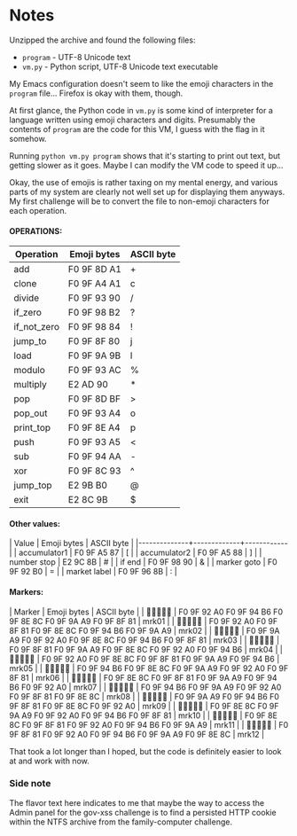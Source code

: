 # Notes

Unzipped the archive and found the following files:
* `program` - UTF-8 Unicode text
* `vm.py` - Python script, UTF-8 Unicode text executable

My Emacs configuration doesn't seem to like the emoji characters in the `program` file... Firefox is okay with them, though.

At first glance, the Python code in `vm.py` is some kind of interpreter for a language written using emoji characters and digits. Presumably the contents of `program` are the code for this VM, I guess with the flag in it somehow.

Running `python vm.py program` shows that it's starting to print out text, but getting slower as it goes. Maybe I can modify the VM code to speed it up...

Okay, the use of emojis is rather taxing on my mental energy, and various parts of my system are clearly not well set up for displaying them anyways. My first challenge will be to convert the file to non-emoji characters for each operation.

#### OPERATIONS:
| Operation    | Emoji bytes | ASCII byte |
|--------------|-------------|------------|
| add          | F0 9F 8D A1 | +          |
| clone        | F0 9F A4 A1 | c          |
| divide       | F0 9F 93 90 | /          |
| if_zero      | F0 9F 98 B2 | ?          |
| if_not_zero  | F0 9F 98 84 | !          |
| jump_to      | F0 9F 8F 80 | j          |
| load         | F0 9F 9A 9B | l          |
| modulo       | F0 9F 93 AC | %          |
| multiply     | E2 AD 90    | *          |
| pop          | F0 9F 8D BF | >          |
| pop_out      | F0 9F 93 A4 | o          |
| print_top    | F0 9F 8E A4 | p          |
| push         | F0 9F 93 A5 | <          |
| sub          | F0 9F 94 AA | -          |
| xor          | F0 9F 8C 93 | ^          |
| jump_top     | E2 9B B0    | @          |
| exit         | E2 8C 9B    | $          |

#### Other values:
| Value        | Emoji bytes | ASCII byte |
|--------------+-------------+------------|
| accumulator1 | F0 9F A5 87 | [          |
| accumulator2 | F0 9F A5 88 | ]          |
| number stop  | E2 9C 8B    | #          |
| if end       | F0 9F 98 90 | &          |
| marker goto  | F0 9F 92 B0 | =          |
| market label | F0 9F 96 8B | :          |

#### Markers:
| Marker     | Emoji bytes                                                 | ASCII byte |
| 💠🔶🎌🚩🏁 | F0 9F 92 A0 F0 9F 94 B6 F0 9F 8E 8C F0 9F 9A A9 F0 9F 8F 81 | mrk01      |
| 💠🏁🎌🔶🚩 | F0 9F 92 A0 F0 9F 8F 81 F0 9F 8E 8C F0 9F 94 B6 F0 9F 9A A9 | mrk02      |
| 🚩💠🎌🔶🏁 | F0 9F 9A A9 F0 9F 92 A0 F0 9F 8E 8C F0 9F 94 B6 F0 9F 8F 81 | mrk03      |
| 🏁🚩🎌💠🔶 | F0 9F 8F 81 F0 9F 9A A9 F0 9F 8E 8C F0 9F 92 A0 F0 9F 94 B6 | mrk04      |
| 💠🎌🏁🚩🔶 | F0 9F 92 A0 F0 9F 8E 8C F0 9F 8F 81 F0 9F 9A A9 F0 9F 94 B6 | mrk05      |
| 🔶🎌🚩💠🏁 | F0 9F 94 B6 F0 9F 8E 8C F0 9F 9A A9 F0 9F 92 A0 F0 9F 8F 81 | mrk06      |
| 🎌🏁🚩🔶💠 | F0 9F 8E 8C F0 9F 8F 81 F0 9F 9A A9 F0 9F 94 B6 F0 9F 92 A0 | mrk07      |
| 🔶🚩💠🏁🎌 | F0 9F 94 B6 F0 9F 9A A9 F0 9F 92 A0 F0 9F 8F 81 F0 9F 8E 8C | mrk08      |
| 🚩🔶🏁🎌💠 | F0 9F 9A A9 F0 9F 94 B6 F0 9F 8F 81 F0 9F 8E 8C F0 9F 92 A0 | mrk09      |
| 🎌🚩💠🔶🏁 | F0 9F 8E 8C F0 9F 9A A9 F0 9F 92 A0 F0 9F 94 B6 F0 9F 8F 81 | mrk10      |
| 🎌🏁💠🔶🚩 | F0 9F 8E 8C F0 9F 8F 81 F0 9F 92 A0 F0 9F 94 B6 F0 9F 9A A9 | mrk11      |
| 🏁💠🔶🚩🎌 | F0 9F 8F 81 F0 9F 92 A0 F0 9F 94 B6 F0 9F 9A A9 F0 9F 8E 8C | mrk12      |

That took a lot longer than I hoped, but the code is definitely easier to look at and work with now.

### Side note
The flavor text here indicates to me that maybe the way to access the Admin panel for the gov-xss challenge is to find a persisted HTTP cookie within the NTFS archive from the family-computer challenge.
